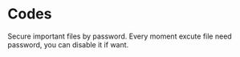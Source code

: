 # Codes
Secure important files by password.
Every moment excute file need password, you can disable it if want.
